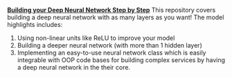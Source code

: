 **[Building your Deep Neural Network Step by Step](https://github.com/Zahra-Bakhtiari/Building-your-Deep-Neural-Network-Step-by-Step/blob/main/Building_your_Deep_Neural_Network_Step_by_Step.ipynb)**
This repository covers building a deep neural network with as many layers as you want! The model highlights includes:
1) Using non-linear units like ReLU to improve your model
2) Building a deeper neural network (with more than 1 hidden layer)
3) Implementing an easy-to-use neural network class which is easily integrable with OOP code bases for building complex services by having a deep neural network in the their core.

